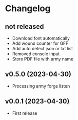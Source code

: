 # Changelog

## not released

- Download font automatically
- Add wound counter for GFF
- Add auto detect json or txt list
- Removed console input
- Store PDF file with army name

## v0.5.0 (2023-04-30)

- Processing army forge listen

## v0.0.1 (2023-04-30)

- First release
